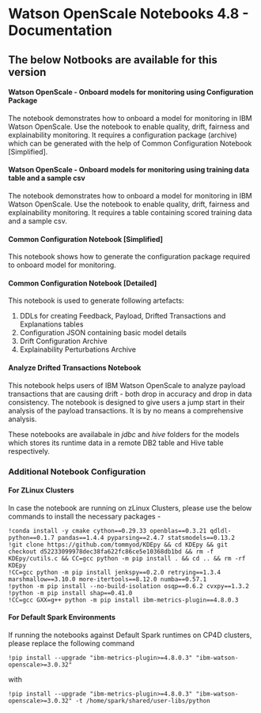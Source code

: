 # Watson OpenScale Notebooks 4.8 - Documentation

## The below Notbooks are available for this version

#### Watson OpenScale - Onboard models for monitoring using Configuration Package
The notebook demonstrates how to onboard a model for monitoring in IBM Watson OpenScale. Use the notebook to enable quality, drift, fairness and explainability monitoring. It requires a configuration package (archive) which can be generated with the help of Common Configuration Notebook [Simplified].

#### Watson OpenScale - Onboard models for monitoring using training data table and a sample csv
The notebook demonstrates how to onboard a model for monitoring in IBM Watson OpenScale. Use the notebook to enable quality, drift, fairness and explainability monitoring. It requires a table containing scored training data and a sample csv.

#### Common Configuration Notebook [Simplified]
This notebook shows how to generate the configuration package required to onboard model for monitoring.

#### Common Configuration Notebook [Detailed]
This notebook is used to generate following artefacts:

1. DDLs for creating Feedback, Payload, Drifted Transactions and Explanations tables
2. Configuration JSON containing basic model details
3. Drift Configuration Archive
4. Explainability Perturbations Archive

#### Analyze Drifted Transactions Notebook
This notebook helps users of IBM Watson OpenScale to analyze payload transactions that are causing drift - both drop in accuracy and drop in data consistency.
The notebook is designed to give users a jump start in their analysis of the payload transactions. It is by no means a comprehensive analysis.


These notebooks are availabale in _jdbc_ and _hive_ folders for the models which stores its runtime data in a remote DB2 table and Hive table respectively.

### Additional Notebook Configuration

#### For ZLinux Clusters
In case the notebook are running on zLinux Clusters, please use the below commands to install the necessary packages - 

    !conda install -y cmake cython==0.29.33 openblas==0.3.21 qdldl-python==0.1.7 pandas==1.4.4 pyparsing==2.4.7 statsmodels==0.13.2  
    !git clone https://github.com/tommyod/KDEpy && cd KDEpy && git checkout d52233099978dec38fa622fc86ce5e10368db1bd && rm -f KDEpy/cutils.c && CC=gcc python -m pip install . && cd .. && rm -rf KDEpy  
    !CC=gcc python -m pip install jenkspy==0.2.0 retrying==1.3.4 marshmallow==3.10.0 more-itertools==8.12.0 numba==0.57.1  
    !python -m pip install --no-build-isolation osqp==0.6.2 cvxpy==1.3.2  
    !python -m pip install shap==0.41.0  
    !CC=gcc GXX=g++ python -m pip install ibm-metrics-plugin==4.8.0.3  

#### For Default Spark Environments
If running the notebooks against Default Spark runtimes on CP4D clusters, please replace the following command

    !pip install --upgrade "ibm-metrics-plugin>=4.8.0.3" "ibm-watson-openscale>=3.0.32"

with  

    !pip install --upgrade "ibm-metrics-plugin>=4.8.0.3" "ibm-watson-openscale>=3.0.32" -t /home/spark/shared/user-libs/python
